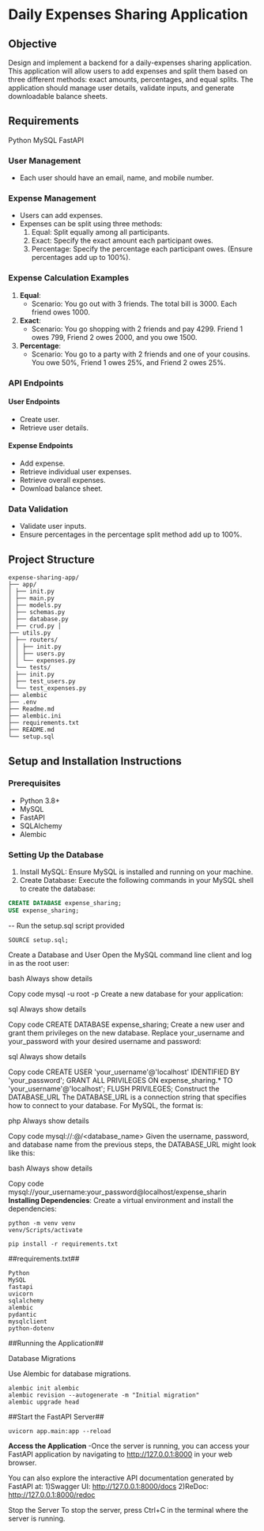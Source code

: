 # Daily Expenses Sharing Application

## Objective
Design and implement a backend for a daily-expenses sharing application. This application will allow users to add expenses and split them based on three different methods: exact amounts, percentages, and equal splits. The application should manage user details, validate inputs, and generate downloadable balance sheets.

## Requirements
Python
MySQL
FastAPI

### User Management
- Each user should have an email, name, and mobile number.

### Expense Management
- Users can add expenses.
- Expenses can be split using three methods:
  1. Equal: Split equally among all participants.
  2. Exact: Specify the exact amount each participant owes.
  3. Percentage: Specify the percentage each participant owes. (Ensure percentages add up to 100%).

### Expense Calculation Examples
1. **Equal**:
    - Scenario: You go out with 3 friends. The total bill is 3000. Each friend owes 1000.
2. **Exact**:
    - Scenario: You go shopping with 2 friends and pay 4299. Friend 1 owes 799, Friend 2 owes 2000, and you owe 1500.
3. **Percentage**:
    - Scenario: You go to a party with 2 friends and one of your cousins. You owe 50%, Friend 1 owes 25%, and Friend 2 owes 25%.

### API Endpoints

#### User Endpoints
- Create user.
- Retrieve user details.

#### Expense Endpoints
- Add expense.
- Retrieve individual user expenses.
- Retrieve overall expenses.
- Download balance sheet.

### Data Validation
- Validate user inputs.
- Ensure percentages in the percentage split method add up to 100%.

## Project Structure
```
expense-sharing-app/ 
├── app/ 
│ ├── init.py 
│ ├── main.py 
│ ├── models.py 
│ ├── schemas.py 
│ ├── database.py
│ ├── crud.py │ 
├── utils.py 
│ ├── routers/ 
│ │ ├── init.py 
│ │ ├── users.py 
│ │ └── expenses.py 
│ └── tests/ 
│ ├── init.py 
│ ├── test_users.py 
│ └── test_expenses.py 
├── alembic 
├── .env 
├── Readme.md 
├── alembic.ini 
├── requirements.txt 
├── README.md 
└── setup.sql
```

## Setup and Installation Instructions

### Prerequisites
- Python 3.8+
- MySQL
- FastAPI
- SQLAlchemy
- Alembic

### Setting Up the Database
1. Install MySQL: Ensure MySQL is installed and running on your machine.
2. Create Database: Execute the following commands in your MySQL shell to create the database:

```sql
CREATE DATABASE expense_sharing;
USE expense_sharing;
```

-- Run the setup.sql script provided
```
SOURCE setup.sql;
```
Create a Database and User
Open the MySQL command line client and log in as the root user:

bash
Always show details

Copy code
mysql -u root -p
Create a new database for your application:

sql
Always show details

Copy code
CREATE DATABASE expense_sharing;
Create a new user and grant them privileges on the new database. Replace your_username and your_password with your desired username and password:

sql
Always show details

Copy code
CREATE USER 'your_username'@'localhost' IDENTIFIED BY 'your_password';
GRANT ALL PRIVILEGES ON expense_sharing.* TO 'your_username'@'localhost';
FLUSH PRIVILEGES;
Construct the DATABASE_URL
The DATABASE_URL is a connection string that specifies how to connect to your database. For MySQL, the format is:

php
Always show details

Copy code
mysql://<username>:<password>@<host>/<database_name>
Given the username, password, and database name from the previous steps, the DATABASE_URL might look like this:

bash
Always show details

Copy code
mysql://your_username:your_password@localhost/expense_sharin
**Installing Dependencies**:
Create a virtual environment and install the dependencies:
```
python -m venv venv
venv/Scripts/activate
```
```
pip install -r requirements.txt
```
##requirements.txt##
```
Python
MySQL
fastapi
uvicorn
sqlalchemy
alembic
pydantic
mysqlclient
python-dotenv
```

##Running the Application##

Database Migrations

Use Alembic for database migrations.
```
alembic init alembic
alembic revision --autogenerate -m "Initial migration"
alembic upgrade head
 ```
##Start the FastAPI Server##
 ```
uvicorn app.main:app --reload
 ```

**Access the Application**
-Once the server is running, you can access your FastAPI application by navigating to http://127.0.0.1:8000 in your web browser.

You can also explore the interactive API documentation generated by FastAPI at:
1)Swagger UI: http://127.0.0.1:8000/docs
2)ReDoc: http://127.0.0.1:8000/redoc

Stop the Server
To stop the server, press Ctrl+C in the terminal where the server is running.
